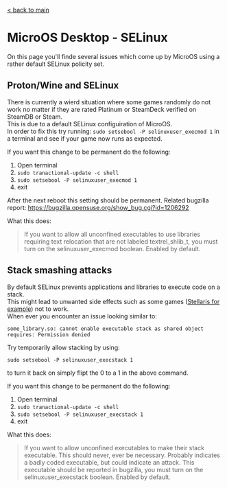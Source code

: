 [< back to main](README.md)

# MicroOS Desktop - SELinux
On this page you'll finde several issues which come up by MicroOS using a rather default SELinux policity set.

## Proton/Wine and SELinux
There is currently a wierd situation where some games randomly do not work no matter if they are rated Platinum or SteamDeck verified on SteamDB or Steam.  
This is due to a default SELinux configuiration of MicroOS.  
In order to fix this try running: `sudo setsebool -P selinuxuser_execmod 1` in a terminal and see if your game now runs as expected.  

If you want this change to be permanent do the following:

1) Open terminal  
2) `sudo tranactional-update -c shell`  
3) `sudo setsebool -P selinuxuser_execmod 1`  
4) exit

After the next reboot this setting should be permanent.
Related bugzilla report: https://bugzilla.opensuse.org/show_bug.cgi?id=1206292

What this does:  

> If you want to allow all unconfined executables to use libraries requiring text relocation that are not labeled textrel_shlib_t, you must turn on the selinuxuser_execmod boolean. Enabled by default. 

## Stack smashing attacks
By default SELinux prevents applications and libraries to execute code on a stack.  
This might lead to unwanted side effects such as some games ([Stellaris for example](https://forum.paradoxplaza.com/forum/threads/stellaris-does-not-launch-on-selinux-enabled-systems.1562601/)) not to work.  
When ever you encounter an issue looking similar to:  

```
some_library.so: cannot enable executable stack as shared object requires: Permission denied
```

Try temporarily allow stacking by using:

```
sudo setsebool -P selinuxuser_execstack 1
```

to turn it back on simply flipt the 0 to a 1 in the above command.

If you want this change to be permanent do the following:

1) Open terminal  
2) `sudo tranactional-update -c shell`  
3) `sudo setsebool -P selinuxuser_execstack 1`  
4) exit

What this does:  

> If you want to allow unconfined executables to make their stack executable. This should never, ever be necessary. Probably indicates a badly coded executable, but could indicate an attack. This executable should be reported in bugzilla, you must turn on the selinuxuser_execstack boolean. Enabled by default. 